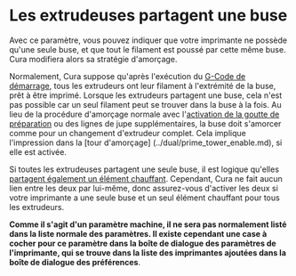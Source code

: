 Les extrudeuses partagent une buse
====
Avec ce paramètre, vous pouvez indiquer que votre imprimante ne possède qu'une seule buse, et que tout le filament est poussé par cette même buse. Cura modifiera alors sa stratégie d'amorçage.

Normalement, Cura suppose qu'après l'exécution du [G-Code de démarrage](machine_start_gcode.md), tous les extrudeurs ont leur filament à l'extrémité de la buse, prêt à être imprimé. Lorsque les extrudeurs partagent une buse, cela n'est pas possible car un seul filament peut se trouver dans la buse à la fois. Au lieu de la procédure d'amorçage normale avec l'[activation de la goutte de préparation](../platform_adhesion/prime_blob_enable.md) ou des lignes de jupe supplémentaires, la buse doit s'amorcer comme pour un changement d'extrudeur complet. Cela implique l'impression dans la [tour d'amorçage] (../dual/prime_tower_enable.md), si elle est activée.

Si toutes les extrudeuses partagent une seule buse, il est logique qu'elles [partagent également un élément chauffant](machine_extruders_share_heater.md). Cependant, Cura ne fait aucun lien entre les deux par lui-même, donc assurez-vous d'activer les deux si votre imprimante a une seule buse et un seul élément chauffant pour tous les extrudeurs.

**Comme il s'agit d'un paramètre machine, il ne sera pas normalement listé dans la liste normale des paramètres. Il existe cependant une case à cocher pour ce paramètre dans la boîte de dialogue des paramètres de l'imprimante, qui se trouve dans la liste des imprimantes ajoutées dans la boîte de dialogue des préférences**.
